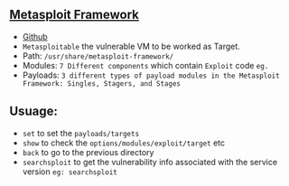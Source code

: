 ## [Metasploit Framework](https://www.metasploit.com/)
- [Github](https://github.com/rapid7/metasploit-framework)
- `Metasploitable` the vulnerable VM to be worked as Target.
- Path: `/usr/share/metasploit-framework/`
- Modules: `7 Different components` which contain `Exploit` code `eg. `
- Payloads: `3 different types of payload modules in the Metasploit Framework: Singles, Stagers, and Stages`

## Usuage:
- `set` to set the `payloads/targets`
- `show` to check the `options/modules/exploit/target` etc
- `back` to go to the previous directory
- `searchsploit` to get the vulnerability info associated with the service version `eg: searchsploit `
